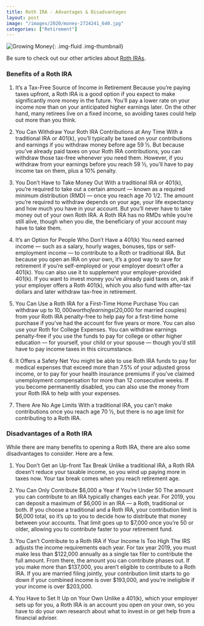 ```yaml
---
title: Roth IRA - Advantages & Disadvantages
layout: post
image: "/images/2020/money-2724241_640.jpg"
categories: ["Retirement"]
---
```

![Growing Money](/images/2020/money-2724241_640.jpg "Advantages/Disadvantages of a Roth IRA"){: .img-fluid .img-thumbnail}

Be sure to check out our other articles about [Roth IRAs](/retirement/RothIRA.html). 

### Benefits of a Roth IRA

1. It’s a Tax-Free Source of Income in Retirement
Because you’re paying taxes upfront, a Roth IRA is a good option if you expect to make significantly more money in the future. You’ll pay a lower rate on your income now than on your anticipated higher earnings later. On the other hand, many retirees live on a fixed income, so avoiding taxes could help out more than you think.

2. You Can Withdraw Your Roth IRA Contributions at Any Time
With a traditional IRA or 401(k), you’ll typically be taxed on your contributions and earnings if you withdraw money before age 59 ½. But because you’ve already paid taxes on your Roth IRA contributions, you can withdraw those tax-free whenever you need them.
However, if you withdraw from your earnings before you reach 59 ½, you’ll have to pay income tax on them, plus a 10% penalty.

3. You Don’t Have to Take Money Out
With a traditional IRA or 401(k), you’re required to take out a certain amount — known as a required minimum distribution (RMD) — once you reach age 70 1/2. The amount you’re required to withdraw depends on your age, your life expectancy and how much you have in your account.
But you’ll never have to take money out of your own Roth IRA. A Roth IRA has no RMDs while you’re still alive, though when you die, the beneficiary of your account may have to take them.

4. It’s an Option for People Who Don’t Have a 401(k)
You need earned income — such as a salary, hourly wages, bonuses, tips or self-employment income — to contribute to a Roth or traditional IRA. But because you open an IRA on your own, it’s a good way to save for retirement if you’re self-employed or your employer doesn’t offer a 401(k). You can also use it to supplement your employer-provided 401(k).
If you want to invest money you’ve already paid taxes on, ask if your employer offers a Roth 401(k), which you also fund with after-tax dollars and later withdraw tax-free in retirement.

5. You Can Use a Roth IRA for a First-Time Home Purchase
You can withdraw up to $10,000 worth of earnings ($20,000 for married couples) from your Roth IRA penalty-free to help pay for a first-time home purchase if you’ve had the account for five years or more. You can also use your Roth for College Expenses. You can withdraw earnings penalty-free if you use the funds to pay for college or other higher education — for yourself, your child or your spouse — though you’d still have to pay income taxes in this circumstance.

7. It Offers a Safety Net
You might be able to use Roth IRA funds to pay for medical expenses that exceed more than 7.5% of your adjusted gross income, or to pay for your health insurance premiums if you’ve claimed unemployment compensation for more than 12 consecutive weeks.
If you become permanently disabled, you can also use the money from your Roth IRA to help with your expenses.

8. There Are No Age Limits
With a traditional IRA, you can’t make contributions once you reach age 70 ½, but there is no age limit for contributing to a Roth IRA.

### Disadvantages of a Roth IRA
While there are many benefits to opening a Roth IRA, there are also some disadvantages to consider. Here are a few.

1. You Don’t Get an Up-front Tax Break
Unlike a traditional IRA, a Roth IRA doesn’t reduce your taxable income, so you wind up paying more in taxes now. Your tax break comes when you reach retirement age.

2. You Can Only Contribute $6,000 a Year if You’re Under 50
The amount you can contribute to an IRA typically changes each year. For 2019, you can deposit a maximum of $6,000 in an IRA — a Roth, traditional or both. If you choose a traditional and a Roth IRA, your contribution limit is $6,000 total, so it’s up to you to decide how to distribute that money between your accounts.
That limit goes up to $7,000 once you’re 50 or older, allowing you to contribute faster to your retirement fund.

3. You Can’t Contribute to a Roth IRA if Your Income Is Too High
The IRS adjusts the income requirements each year. For tax year 2019, you must make less than $122,000 annually as a single tax filer to contribute the full amount. From there, the amount you can contribute phases out. If you make more than $137,000, you aren’t eligible to contribute to a Roth IRA.
If you are married filing jointly, your contribution limit starts to go down if your combined income is over $193,000, and you’re ineligible if your income is over $203,000.

4. You Have to Set It Up on Your Own
Unlike a 401(k), which your employer sets up for you, a Roth IRA is an account you open on your own, so you have to do your own research about what to invest in or get help from a financial adviser.
